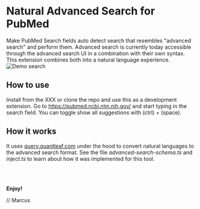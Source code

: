 # Natural Advanced Search for PubMed
Make PubMed Search fields auto detect search that resembles "advanced search" and perform them. Advanced search is currently today accessible through the advanced search UI in a combination with their own syntax. This extension combines both into a natural language experience.
![Demo search](/../master/snap.png?raw=true)

## How to use
Install from the XXX or clone the repo and use this as a development extension.
Go to https://pubmed.ncbi.nlm.nih.gov/ and start typing in the search field.
You can toggle show all suggestions with (ctrl) + (space).


## How it works
It uses [query.quantleaf.com](https://query.quantleaf.com) under the hood to convert natural languages to the advanced search format. See the file *advanced-search-schema.ts* and *inject.ts* to learn about how it was implemented for this tool.


<br/>
<br/>

**Enjoy!**

// Marcus